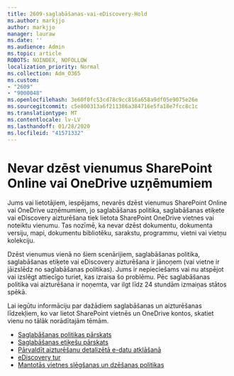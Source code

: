 ```yaml
---
title: 2609-saglabāšanas-vai-eDiscovery-Hold
ms.author: markjjo
author: markjjo
manager: lauraw
ms.date: ''
ms.audience: Admin
ms.topic: article
ROBOTS: NOINDEX, NOFOLLOW
localization_priority: Normal
ms.collection: Adm_O365
ms.custom:
- "2609"
- "9000048"
ms.openlocfilehash: 3e60f0fc53cd78c9cc816a658a9df05e9075e26e
ms.sourcegitcommit: c5e800313a6f211386a384716e5fa18e7fcc8c1c
ms.translationtype: MT
ms.contentlocale: lv-LV
ms.lasthandoff: 01/28/2020
ms.locfileid: "41571332"
---
```

# <a name="unable-to-delete-items-in-sharepoint-online-or-onedrive-for-business"></a>Nevar dzēst vienumus SharePoint Online vai OneDrive uzņēmumiem

Jums vai lietotājiem, iespējams, nevarēs dzēst vienumus SharePoint Online vai OneDrive uzņēmumiem, jo saglabāšanas politika, saglabāšanas etiķete vai eDiscovery aizturēšana tiek lietota SharePoint OneDrive vietnes vai noteiktu vienumu. Tas nozīmē, ka nevar dzēst dokumentu, dokumenta versiju, mapi, dokumentu bibliotēku, sarakstu, programmu, vietni vai vietņu kolekciju. 

Dzēst vienumus vienā no šiem scenārijiem, saglabāšanas politika, saglabāšanas etiķete vai eDiscovery aizturēšana ir jānoņem (vai vietne ir jāizslēdz no saglabāšanas politikas). Jums ir nepieciešams vai nu atspējot vai izslēgt attiecīgo turiet, kas izraisa šo problēmu. Pēc saglabāšanas politika vai aizturēšana ir noņemta, var ilgt līdz 24 stundām izmaiņas stātos spēkā. 

Lai iegūtu informāciju par dažādiem saglabāšanas un aizturēšanas līdzekļiem, ko var lietot SharePoint vietnēs un OneDrive kontos, skatiet vienu no tālāk norādītajām tēmām.

- [Saglabāšanas politikas pārskats](https://docs.microsoft.com/microsoft-365/compliance/retention-policies)
- [Saglabāšanas etiķešu pārskats](https://docs.microsoft.com/microsoft-365/compliance/labels)
- [Pārvaldīt aizturēšanu detalizētā e-datu atklāšanā](https://docs.microsoft.com/microsoft-365/compliance/managing-holds)
- [eDiscovery tur](https://docs.microsoft.com/microsoft-365/compliance/ediscovery-cases#step-4-place-content-locations-on-hold)
- [Mantotās vietnes slēgšanas un dzēšanas politikas](https://support.office.com/article/Use-policies-for-site-closure-and-deletion-A8280D82-27FD-48C5-9ADF-8A5431208BA5)